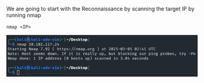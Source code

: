 We are going to start with the Reconnaissance by scanning the target IP by running nmap
```nmap
nmap <IP>
```

![Image Description](Uploads/Initial%20Scan.png)
